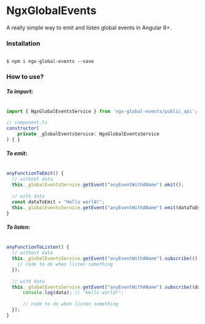 # NgxGlobalEvents


A really simple way to emit and listen global events in Angular 6+.

### Installation

```

$ npm i ngx-global-events --save

````


### How to use?

##### To import:

```javascript

import { NgxGlobalEventsService } from 'ngx-global-events/public_api';

// component.ts
constructor(
    private _globalEventsService: NgxGlobalEventsService
) { }

````

##### To emit:

```javascript

anyFunctionToEmit() {
  // without data
  this._globalEventsService.getEvent("anyEventWithAName").emit();
    
  // with data
  const dataToEmit = "Hello world!";
  this._globalEventsService.getEvent("anyEventWithAName").emit(dataToEmit);
}

````

##### To listen:

```javascript

anyFunctionToListen() {
  // without data
  this._globalEventsService.getEvent("anyEventWithAName").subscribe(() => {
    // code to do when listen something
  });
    
  // with data
  this._globalEventsService.getEvent("anyEventWithAName").subscribe((data) => {
      console.log(data); // "Hello world!";
        
      // code to do when listen something
  });
}

````